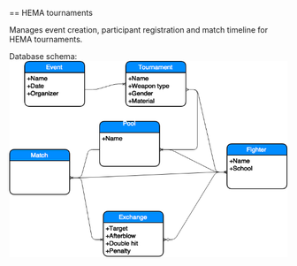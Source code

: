 == HEMA tournaments


Manages event creation, participant registration and match timeline for HEMA tournaments.

Database schema:
![Database schema](docs/db_schema.png "Database schema")